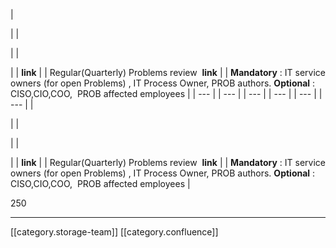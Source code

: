 





|  

 | 
|  

 | 
| 

 | 
|  **link**  | 
| Regular(Quarterly) Problems review  **link**  | 
|  **Mandatory** : IT service owners (for open Problems) , IT Process Owner, PROB authors. **Optional** : CISO,CIO,COO,  PROB affected employees | 
|  --- | 
|  --- | 
|  --- | 
|  --- | 
|  --- | 
|  --- | 
|  

 | 
|  

 | 
| 

 | 
|  **link**  | 
| Regular(Quarterly) Problems review  **link**  | 
|  **Mandatory** : IT service owners (for open Problems) , IT Process Owner, PROB authors. **Optional** : CISO,CIO,COO,  PROB affected employees | 



250



*****

[[category.storage-team]] 
[[category.confluence]] 
